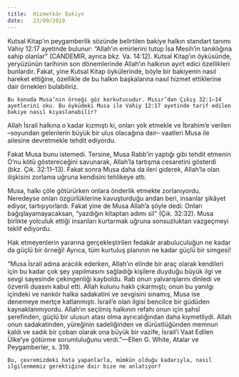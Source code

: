 ```yaml
---
title:  Hizmetkâr Bakiye
date:   23/09/2019
---
```


Kutsal Kitap’ın peygamberlik sözünde belirtilen bakiye halkın standart tanımı Vahiy 12:17 ayetinde bulunur: “Allah’ın emirlerini tutup İsa Mesih’in tanıklığına sahip olanlar” (CANDEMIR, ayrıca bkz. Va. 14:12). Kutsal Kitap’ın öyküsünde, yeryüzünün tarihinin son dönemlerinde Allah’ın halkının ayırt edici özellikleri bunlardır. Fakat, yine Kutsal Kitap öykülerinde, böyle bir bakiyenin nasıl hareket ettiğine, özellikle de bu halkın başkalarına nasıl hizmet ettiklerine dair örnekleri bulabiliriz.

`Bu konuda Musa’nın örneği göz korkutucudur. Mısır’dan Çıkış 32:1–14 ayetlerini oku. Bu öyküdeki Musa ile Vahiy 12:17 ayetinde tarif edilen bakiye nasıl kıyaslanabilir?`

Allah İsrail halkına o kadar kızmıştı ki, onları yok etmekle ve İbrahim’e verilen –soyundan gelenlerin büyük bir ulus olacağına dair– vaatleri Musa ile ailesine devretmekle tehdit ediyordu. 

Fakat Musa bunu istemedi. Tersine, Musa Rabb’in yaptığı gibi tehdit etmenin O’nu kötü göstereceğini savunarak, Allah’la tartışma cesaretini gösterdi (bkz. Çık. 32:11–13). Fakat sonra Musa daha da ileri giderek, Allah’la olan ilişkisini zorlama uğruna kendisini tehlikeye attı.

Musa, halkı çöle götürürken onlara önderlik etmekte zorlanıyordu. Neredeyse onları özgürlüklerine kavuşturduğu andan beri, insanlar şikâyet ediyor, tartışıyorlardı. Fakat yine de Musa Allah’a şöyle dedi: Onları bağışlayamayacaksan, “yazdığın kitaptan adımı sil” (Çık. 32:32). Musa birlikte yolculuk ettiği insanları kurtarmak uğruna sonsuzluktan vazgeçmeyi teklif ediyordu.

Hak etmeyenlerin yararına gerçekleştirilen fedakâr arabuluculuğun ne kadar da güçlü bir örneği! Ayrıca, tüm kurtuluş planının ne kadar güçlü bir simgesi!

“Musa İsrail adına aracılık ederken, Allah’ın elinde bir araç olarak kendileri için bu kadar çok şey yapılmasını sağladığı kişilere duyduğu büyük ilgi ve sevgi sayesinde çekingenliği kayboldu. Rab onun yalvarışlarını dinledi ve özverili duasını kabul etti. Allah kulunu haklı çıkarmıştı; onun bu yanılgı içindeki ve nankör halka sadakatini ve sevgisini sınamış, Musa ise denemeye mertçe katlanmıştı. İsrail’e olan ilgisi bencilce bir güdüden kaynaklanmıyordu. Allah’ın seçilmiş halkının refahı onun için şahsî şerefinden, güçlü bir ulusun atası olma ayrıcalığından daha kıymetliydi. Allah onun sadakatinden, yüreğinin sadeliğinden ve dürüstlüğünden memnun kaldı ve sadık bir çoban olarak ona büyük bir vazife, İsrail’i Vaat Edilen Ülke’ye götürme sorumluluğunu verdi.”—Ellen G. White, Atalar ve Peygamberler, s. 319.

`Bu, çevremizdeki hata yapanlarla, mümkün olduğu kadarıyla, nasıl ilgilenmemiz gerektiğine dair bize ne anlatıyor?`